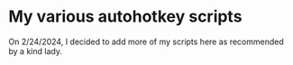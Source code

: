 # My various autohotkey scripts
On 2/24/2024, I decided to add more of my scripts here as recommended by a kind lady.
